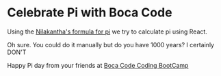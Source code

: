 # Celebrate Pi with Boca Code

Using the [Nilakantha's formula for pi](http://www.maeckes.nl/Formule%20voor%20pi%20(Nilakantha)%20GB.html) we try to calculate pi using React.

Oh sure. You could do it manually but do you have 1000 years? I certainly DON'T 

Happy Pi day from your friends at [Boca Code Coding BootCamp](https://bocacode.com)